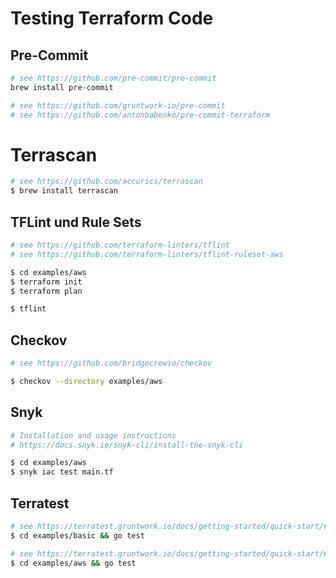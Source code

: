 # Testing Terraform Code

## Pre-Commit

```bash
# see https://github.com/pre-commit/pre-commit
brew install pre-commit

# see https://github.com/gruntwork-io/pre-commit
# see https://github.com/antonbabenko/pre-commit-terraform
```

# Terrascan

```bash
# see https://github.com/accurics/terrascan
$ brew install terrascan
```

## TFLint und Rule Sets

```bash
# see https://github.com/terraform-linters/tflint
# see https://github.com/terraform-linters/tflint-ruleset-aws

$ cd examples/aws
$ terraform init
$ terraform plan

$ tflint
```

## Checkov

```bash
# see https://github.com/bridgecrewio/checkov

$ checkov --directory examples/aws
```

## Snyk

```bash
# Installation and usage instructions
# https://docs.snyk.io/snyk-cli/install-the-snyk-cli

$ cd examples/aws
$ snyk iac test main.tf
```

## Terratest

```bash
# see https://terratest.gruntwork.io/docs/getting-started/quick-start/#example-1-terraform-hello-world
$ cd examples/basic && go test

# see https://terratest.gruntwork.io/docs/getting-started/quick-start/#example-2-terraform-and-aws
$ cd examples/aws && go test
```
